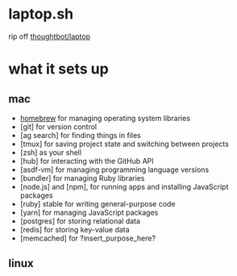 # laptop.sh

rip off [thoughtbot/laptop](https://github.com/thoughtbot/laptop)

# what it sets up

## mac

* [homebrew] for managing operating system libraries
* [git] for version control
* [ag search] for finding things in files
* [tmux] for saving project state and switching between projects
* [zsh] as your shell
* [hub] for interacting with the GitHub API
* [asdf-vm] for managing programming language versions
* [bundler] for managing Ruby libraries
* [node.js] and [npm], for running apps and installing JavaScript packages
* [ruby] stable for writing general-purpose code
* [yarn] for managing JavaScript packages
* [postgres] for storing relational data
* [redis] for storing key-value data
* [memcached] for ?insert_purpose_here?

[homebrew]: http://brew.sh/

## linux

